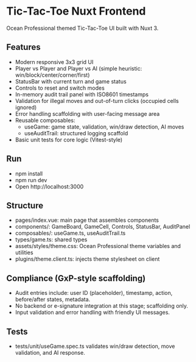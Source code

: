 # Tic-Tac-Toe Nuxt Frontend

Ocean Professional themed Tic-Tac-Toe UI built with Nuxt 3.

## Features
- Modern responsive 3x3 grid UI
- Player vs Player and Player vs AI (simple heuristic: win/block/center/corner/first)
- StatusBar with current turn and game status
- Controls to reset and switch modes
- In-memory audit trail panel with ISO8601 timestamps
- Validation for illegal moves and out-of-turn clicks (occupied cells ignored)
- Error handling scaffolding with user-facing message area
- Reusable composables:
  - useGame: game state, validation, win/draw detection, AI moves
  - useAuditTrail: structured logging scaffold
- Basic unit tests for core logic (Vitest-style)

## Run
- npm install
- npm run dev
- Open http://localhost:3000

## Structure
- pages/index.vue: main page that assembles components
- components/: GameBoard, GameCell, Controls, StatusBar, AuditPanel
- composables/: useGame.ts, useAuditTrail.ts
- types/game.ts: shared types
- assets/styles/theme.css: Ocean Professional theme variables and utilities
- plugins/theme.client.ts: injects theme stylesheet on client

## Compliance (GxP-style scaffolding)
- Audit entries include: user ID (placeholder), timestamp, action, before/after states, metadata.
- No backend or e-signature integration at this stage; scaffolding only.
- Input validation and error handling with friendly UI messages.

## Tests
- tests/unit/useGame.spec.ts validates win/draw detection, move validation, and AI response.

